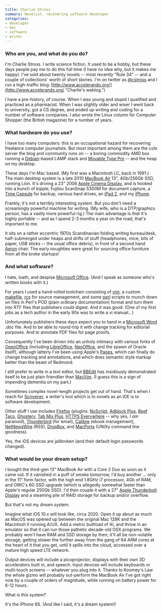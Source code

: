 ```yaml
---
title: Charlie Stross
summary: Novelist, recovering software developer
categories:
- developer
- mac
- software
- writer
---
```


### Who are you, and what do you do?

I'm Charlie Stross. I write science fiction. It used to be a hobby, but these days people pay me to do this full time (I have no idea why, but it makes me happy). I've sold about twenty novels -- most recently "Rule 34" -- and a couple of collections' worth of short stories. I'm on twitter as [@cstross](https://twitter.com/#!/cstross/ "Charles' Twitter account.") and I run a high-traffic blog: [http://www.accelerando.org/](http://www.accelerando.org/ "Charlie's weblog.")

I have a pre-history, of course. When I was young and stupid I qualified and practiced as a pharmacist. When I was slightly older and wiser I went back to university, got a CS degree, and ended up writing and coding for a number of software companies. I also wrote the Linux column for Computer Shopper (the British magazine) for a number of years.

### What hardware do you use?

I have too many computers: this is an occupational hazard for recovering freelance computer journalists. But most important among them are the colo server the blog and community runs on -- a boring commodity AMD box running a [Debian][]-based LAMP stack and [Movable Type Pro][movable-type] -- and the heap on my desktop.

These days I'm Mac based. (My first was a Macintosh LC, back in 1991.) The main desktop system is a late 2010 [MacBook Air][macbook-air] 13", 4Gb/256Gb SSD, running Lion. It's driving a 23" 2008 [Apple Cinema Display][cinema-display], and is hooked into a bunch of kipple; Fujitsu ScanSnap S300M for document capture, a [Time Capsule][time-capsule] for backup, various hard drives, an [iPad 2][ipad-2], and my [iPhone][iphone-4].

Frankly, it's not a terribly interesting system. But you don't need a screamingly powerful machine for writing. (My wife, who is a DTP/graphics person, has a vastly more powerful rig.) The main advantage is that it's highly portable -- and as I spend 2-3 months a year on the road, that's important to me.

It sits on a rather eccentric 1970s Scandinavian folding writing bureau/desk, half-submerged under heaps and drifts of stuff (headphones, mice, bits of paper, USB sticks -- the usual office debris), in front of a second hand [Aeron][] chair. The early noughties were great for sourcing office furniture from all the broke startups!

### And what software?

I hate, loath, and despise [Microsoft Office][office]. (And I speak as someone who's written books with it.)

For years I used a hand-rolled toolchain consisting of [vim][], a custom [makefile][make], [rcs][] for source management, and some [perl][] scripts to munch down on files in Perl's POD (plain ordinary documentation) format and turn them into RTF files that publishers could digest. And it was good. (One of my first jobs as a tech author in the early 90s was to write a vi manual...)

Unfortunately publishers these days expect you to hand in a [Microsoft Word][word] .doc file. And to be able to round-trip it with change tracking for editorial purposes. And to annotate PDF files for page proofs.

Consequently I've been driven into an unholy intimacy with various forks of [OpenOffice][] (including [LibreOffice][], [NeoOffice][], and the spawn of Oracle itself), although latterly I've been using Apple's [Pages][], which can finally do change tracking and annotations, and which does semantic style markup better than the beast of Redmond.

I still prefer to write in a text editor, but [BBEdit][] has insidiously demonstrated itself to be just plain friendlier than [MacVim][]. (I guess this is a sign of impending dementia on my part.)

Sometimes complex novel-length projects get out of hand. That's when I reach for [Scrivener][], a writer's tool which is to novels as an IDE is to software development.

Other stuff I use includes [Firefox][] (plugins: [NoScript][], [Adblock Plus][adblock-plus], [Beef Taco][beef-taco], [Ghostery][], [Tab Mix Plus][tab-mix-plus], [HTTPS Everywhere][https-everywhere] -- why yes, I *am* paranoid), [Thunderbird][] (for email), [Calibre][] (ebook management), [NetNewsWire][] (RSS), [DropBox][], and [MacPorts][] (UNIXy command line goodness).

Yes, the iOS devices are jailbroken (and their default login passwords changed).

### What would be your dream setup?

I bought the third-gen 13" MacBook Air with a Core 2 Duo as soon as it came out. If it vanished in a puff of smoke tomorrow, I'd buy another ... only in the 11" form factor, with the high end 1.8GHz i7 processor, 4Gb of RAM, and OWC's 6G SSD upgrade (which is allegedly somewhat faster than Apple's regular 250Gb SSD). I'd then couple it with a 27" [Apple Thunderbolt Display][thunderbolt-display] and a steaming pile of RAID storage for backup and/or overflow.

But that's not my dream system.

Imagine what iOS 10.x will look like, circa 2020. Open it up about as much as MacOS was opened up between the original Mac 128K and the Macintosh II running A/UX. Add a metric buttload of AI, and throw in an emulator so that it can run those pathetic decade-old OSX programs. We probably won't have RAM and SSD storage by then; it'll all be non-volatile storage, getting slower the further away from the gang of 64 ARM cores at the heart of it that you get, until it spills into the cloud, accessed over a mature high speed LTE network.

Output devices will include a picoprojector, displays with their own 3D accelerators built in, and speech. Input devices will include keyboards or multi-touch screens -- whatever you plug into it. Thanks to Koomey's Law the whole gizmo will probably out-perform the MacBook Air I've got right now by a couple of orders of magnitude, while running on battery power for 6-12 hours.

What is this system?

It's the iPhone 8S. (And like I said, it's a dream system!)

[aeron]: https://www.hermanmiller.com/products/seating/office-chairs/aeron-chairs/ "A work chair."
[cinema-display]: https://en.wikipedia.org/wiki/Apple_Cinema_Display "An LCD display."
[ipad-2]: https://www.apple.com/ipad/ "A tablet device."
[iphone-4]: https://en.wikipedia.org/wiki/IPhone_4 "A smartphone."
[macbook-air]: https://www.apple.com/macbook-air/ "A very thin laptop."
[thunderbolt-display]: https://www.apple.com/displays/ "A Thunderbolt-powered monitor."
[time-capsule]: https://www.apple.com/airport-time-capsule/ "A WiFi access point and backup system."
[adblock-plus]: https://adblockplus.org/ "Browser extensions for blocking ad content."
[bbedit]: http://www.barebones.com/products/bbedit/ "A text editor for the Mac."
[beef-taco]: https://addons.mozilla.org/en-US/firefox/addon/beef-taco-targeted-advertising/ "A Firefox extension for opting out of ad networks."
[calibre]: https://calibre-ebook.com/ "An ebook library management tool."
[debian]: https://www.debian.org/ "A Linux distribution."
[dropbox]: https://www.dropbox.com/ "Online syncing and storage."
[firefox]: https://www.mozilla.org/en-US/firefox/new/ "A cross-platform open-source web browser."
[ghostery]: https://www.ghostery.com/ "A browser extension for blocking trackers."
[https-everywhere]: https://www.eff.org/https-everywhere/ "A browser extension for ensuring secure web browsing."
[libreoffice]: https://www.libreoffice.org/ "A free, open-source productivity suit."
[macports]: https://www.macports.org/ "A collection of *nix software ported to Mac OS X."
[macvim]: https://github.com/macvim-dev/macvim "A Mac GUI port of vim."
[make]: http://www.gnu.org/software/make/manual/make.html "Software to prepare code for compilation."
[movable-type]: https://movabletype.org/ "Weblog publishing software."
[neooffice]: https://www.neooffice.org/neojava/en/index.php "A productivity suit for Mac OS X."
[netnewswire]: https://en.wikipedia.org/wiki/NetNewsWire "A popular feed reader for the Mac."
[noscript]: https://noscript.net/ "A Firefox extension for whitelisting scripting content."
[office]: https://products.office.com/en-us/home "An office productivity suite."
[openoffice]: http://www.openoffice.org/ "An open-source office suite."
[pages]: https://www.apple.com/pages/ "A Mac word processor and layout tool from Apple."
[perl]: https://www.perl.org/ "An interpreted scripting language."
[rcs]: http://www.gnu.org/software/rcs/ "Version control system."
[scrivener]: http://literatureandlatte.com/scrivener.php "A Mac text editor aimed at writers."
[tab-mix-plus]: https://addons.mozilla.org/en-US/firefox/addon/tab-mix-plus/ "A Firefox extension that adds extra tab functionality."
[thunderbird]: https://www.mozilla.org/en-US/thunderbird/ "An open-source cross-platform mail client."
[vim]: https://www.vim.org/ "A command-line text editor."
[word]: https://products.office.com/en-us/word "A document editor."

